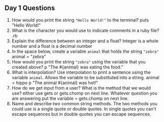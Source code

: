 ## Day 1 Questions

1. How would you print the string `"Hello World!"` to the terminal?
puts "Hello World!"
1. What is the character you would use to indicate comments in a ruby file?
.rb
1. Explain the difference between an integer and a float?
Integer is a whole number and a float is a decimal number
1. In the space below, create a variable `animal` that holds the string `"zebra"`
animal = "zebra"
1. How would you print the string `"zebra"` using the variable that you created above?
p "The #{animal} was eating the food."
1. What is interpolation? Use interpolation to print a sentence using the variable `animal`.
Allows the variable to be substituted into a string.
animal = hippo
p "The animal #{animal} was hot!"
1. How do we get input from a user? What is the method that we would use?
either use gets or gets.chomp on next line. Whatever question you are answering put the variable = gets.chomp on next line.
1. Name and describe two common string methods.
The two methods you could use is a single quote or double quotes. In single quotes you can't escape sequences but in double quotes you can escape sequences.
